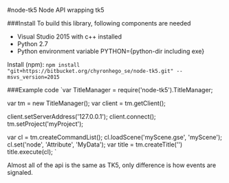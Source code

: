 #node-tk5
Node API wrapping tk5

###Install
To build this library, following components are needed
- Visual Studio 2015 with c++ installed
- Python 2.7
- Python environment variable PYTHON={python-dir including exe}

Install (npm):
`npm install "git+https://bitbucket.org/chyronhego_se/node-tk5.git" --msvs_version=2015`

###Example code
`var TitleManager = require('node-tk5').TitleManager;

var tm = new TitleManager();
var client = tm.getClient();

client.setServerAddress('127.0.0.1');
client.connect();
tm.setProject('myProject');

var cl = tm.createCommandList();
cl.loadScene('myScene.gse', 'myScene');
cl.set('node', 'Attribute', 'MyData');
var title = tm.createTitle('')
title.execute(cl);
`

Almost all of the api is the same as TK5, only difference is how events are signaled.